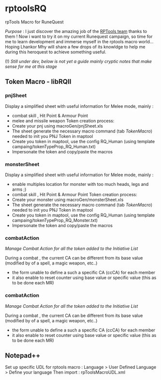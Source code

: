 # rptoolsRQ
rpTools Macro for RuneQuest

*Purpose* : I just discover the amazing job of the [RPTools team](https://www.rptools.net/)  thanks to them ! Now i want to try it on my current Runequest campaign, so time for me to learn development and immerse myself in the rptools macro world...
Hoping Lhankor Mhy will share a few drops of its knowldge to help me during this heroquest to achieve something useful.

(!) *Still under dev, below is not yet a guide mainly cryptic notes that make sense for me at this stage*

## Token Macro - libRQII
### pnjSheet
Display a simplified sheet with useful information for Melee mode, mainly :
- combat skill , Hit Point & Armour Point
- melee and missile weapon
Token creation process: 
- Create your pnj using macroGen/pnjSheet.xls
- The sheet generate the necessary macro command (tab *TokenMacro*) needed to init you PNJ Token in maptool
- Create you token in maptool, use the config RQ_Human (using template campaing/tokenTypeProp_RQ_Human.txt)
- Impersonate the token and copy/paste the macros

### monsterSheet
Display a simplified sheet with useful information for Melee mode, mainly :
- enable multiples location for monster with too much heads, legs and arms ;)
- combat skill , Hit Point & Armour Point
Token creation process: 
- Create your monster using macroGen/monsterSheet.xls
- The sheet generate the necessary macro command (tab *TokenMacro*) needed to init you PNJ Token in maptool
- Create you token in maptool, use the config RQ_Human (using template campaing/tokenTypeProp_RQ_Monster.txt)
- Impersonate the token and copy/paste the macros

### combatAction
*Manage Combat Action for all the token added to the Initiative List*

During a combat , the current CA can be different from its base value (modified by of a spell, a magic weapon, etc..)
- the form unable to define a such a specific CA (ccCA) for each member
- it also enable to reset counter using base value or specific value (this as to be done each MR)

### combatAction
*Manage Combat Action for all the token added to the Initiative List*

During a combat , the current CA can be different from its base value (modified by of a spell, a magic weapon, etc..)
- the form unable to define a such a specific CA (ccCA) for each member
- it also enable to reset counter using base value or specific value (this as to be done each MR)

## Notepad++
Set up specific UDL for rptools macro : Language > User Defined Language > Define your language
Then import : rpToolsMacroUDL.xml
